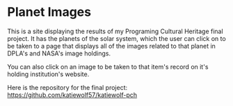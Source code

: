 # Planet Images

This is a site displaying the results of my Programing Cultural Heritage final project. 
It has the planets of the solar system, which the user can click on to be taken to a page that displays all of the images related to that planet in DPLA's and NASA's image holdings. 

You can also click on an image to be taken to that item's record on it's holding institution's website. 

Here is the repository for the final project: https://github.com/katiewolf57/katiewolf-pch
